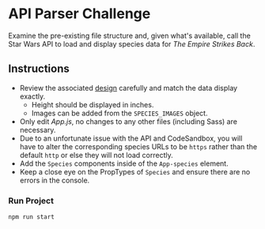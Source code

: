 # API Parser Challenge

Examine the pre-existing file structure and, given what's available, call the Star Wars API to load and display species data for _The Empire Strikes Back_.

## Instructions

- Review the associated [design](https://assets.livongo.com/image/upload/v1615306039/front-end-challenges/api-parser_uykt7z.png) carefully and match the data display exactly.
  - Height should be displayed in inches.
  - Images can be added from the `SPECIES_IMAGES` object.
- Only edit _App.js_, no changes to any other files (including Sass) are necessary.
- Due to an unfortunate issue with the API and CodeSandbox, you will have to alter the corresponding species URLs to be `https` rather than the default `http` or else they will not load correctly.
- Add the `Species` components inside of the `App-species` element.
- Keep a close eye on the PropTypes of `Species` and ensure there are no errors in the console.

### Run Project

`npm run start`
